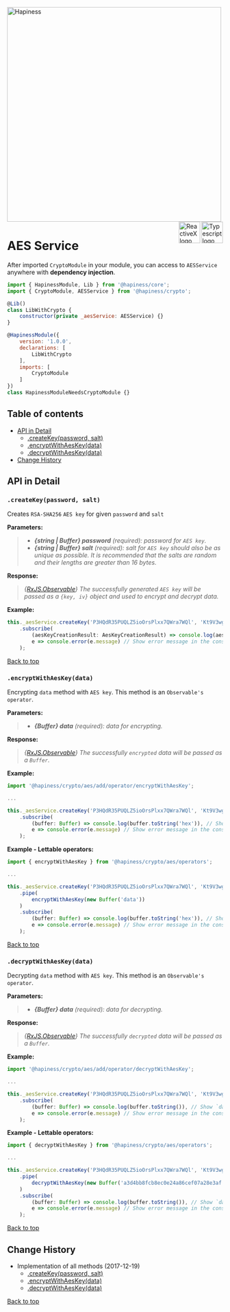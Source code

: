 <img src="http://bit.ly/2mxmKKI" width="500" alt="Hapiness" />

<div style="margin-bottom:20px;">
<div>
    <a href="https://www.typescriptlang.org/docs/tutorial.html">
        <img src="https://cdn-images-1.medium.com/max/800/1*8lKzkDJVWuVbqumysxMRYw.png"
             align="right" alt="Typescript logo" width="50" height="50" style="border:none;" />
    </a>
    <a href="http://reactivex.io/rxjs">
        <img src="http://reactivex.io/assets/Rx_Logo_S.png"
             align="right" alt="ReactiveX logo" width="50" height="50" style="border:none;" />
    </a>
</div>
</div>

# AES Service

After imported `CryptoModule` in your module, you can access to `AESService` anywhere with **dependency injection**.

```javascript
import { HapinessModule, Lib } from '@hapiness/core';
import { CryptoModule, AESService } from '@hapiness/crypto';

@Lib()
class LibWithCrypto {
    constructor(private _aesService: AESService) {}
}

@HapinessModule({
    version: '1.0.0',
    declarations: [
        LibWithCrypto
    ],
    imports: [
        CryptoModule
    ]
})
class HapinessModuleNeedsCryptoModule {}
```

## Table of contents

* [API in Detail](#api-in-detail)
    * [.createKey(password, salt)](#createkeypassword-salt)
    * [.encryptWithAesKey(data)](#encryptwithaeskeydata)
    * [.decryptWithAesKey(data)](#decryptwithaeskeydata)
* [Change History](#change-history)

## API in Detail

### `.createKey(password, salt)`

Creates `RSA-SHA256` `AES key` for given `password` and `salt`

**Parameters:**
> - ***{string | Buffer} password*** *(required): password for `AES key`.*
> - ***{string | Buffer} salt*** *(required): salt for `AES key` should also be as unique as possible. It is recommended that the salts are random and their lengths are greater than 16 bytes.*

**Response:**
> *{[RxJS.Observable](https://github.com/Reactive-Extensions/RxJS/blob/master/doc/api/core/observable.md)} The successfully generated `AES key` will be passed as a `{key, iv}` object and used to encrypt and decrypt data.*

**Example:**
```javascript
this._aesService.createKey('P3HQdR35PUQLZ5ioOrsPlxx7QWra7WQl', 'Kt9V3wgxrhpf8GN3')
    .subscribe(
        (aesKeyCreationResult: AesKeyCreationResult) => console.log(aesKeyCreationResult), // Show `{key: '61cac683ff27580e4c68778df5208c745b0e4731727786586938c794a37f4419', iv: '31cef43b785870e993cbc94aee0354cf'}` in the console
        e => console.error(e.message) // Show error message in the console
    );
```
[Back to top](#table-of-contents)

### `.encryptWithAesKey(data)`

Encrypting `data` method with `AES key`. This method is an `Observable's` `operator`.

**Parameters:**
> - ***{Buffer} data*** *(required): data for encrypting.*

**Response:**
> *{[RxJS.Observable](https://github.com/Reactive-Extensions/RxJS/blob/master/doc/api/core/observable.md)} The successfully `encrypted` data will be passed as a `Buffer`.*

**Example:**
```javascript
import '@hapiness/crypto/aes/add/operator/encryptWithAesKey';

...

this._aesService.createKey('P3HQdR35PUQLZ5ioOrsPlxx7QWra7WQl', 'Kt9V3wgxrhpf8GN3').encryptWithAesKey(new Buffer('data'))
    .subscribe(
        (buffer: Buffer) => console.log(buffer.toString('hex')), // Show `a3d4bb8fcb8ec0e24a86cef07a28e3af` in the console
        e => console.error(e.message) // Show error message in the console
    );
```

**Example - Lettable operators:**
```javascript
import { encryptWithAesKey } from '@hapiness/crypto/aes/operators';

...

this._aesService.createKey('P3HQdR35PUQLZ5ioOrsPlxx7QWra7WQl', 'Kt9V3wgxrhpf8GN3')
    .pipe(
        encryptWithAesKey(new Buffer('data'))
    )
    .subscribe(
        (buffer: Buffer) => console.log(buffer.toString('hex')), // Show `a3d4bb8fcb8ec0e24a86cef07a28e3af` in the console
        e => console.error(e.message) // Show error message in the console
    );
```

[Back to top](#table-of-contents)

### `.decryptWithAesKey(data)`

Decrypting `data` method with `AES key`. This method is an `Observable's` `operator`.

**Parameters:**
> - ***{Buffer} data*** *(required): data for decrypting.*

**Response:**
> *{[RxJS.Observable](https://github.com/Reactive-Extensions/RxJS/blob/master/doc/api/core/observable.md)} The successfully `decrypted` data will be passed as a `Buffer`.*

**Example:**
```javascript
import '@hapiness/crypto/aes/add/operator/decryptWithAesKey';

...

this._aesService.createKey('P3HQdR35PUQLZ5ioOrsPlxx7QWra7WQl', 'Kt9V3wgxrhpf8GN3').decryptWithAesKey(new Buffer('a3d4bb8fcb8ec0e24a86cef07a28e3af', 'hex'))
    .subscribe(
        (buffer: Buffer) => console.log(buffer.toString()), // Show `data` in the console
        e => console.error(e.message) // Show error message in the console
    );
```

**Example - Lettable operators:**
```javascript
import { decryptWithAesKey } from '@hapiness/crypto/aes/operators';

...

this._aesService.createKey('P3HQdR35PUQLZ5ioOrsPlxx7QWra7WQl', 'Kt9V3wgxrhpf8GN3')
    .pipe(
        decryptWithAesKey(new Buffer('a3d4bb8fcb8ec0e24a86cef07a28e3af', 'hex'))
    )
    .subscribe(
        (buffer: Buffer) => console.log(buffer.toString()), // Show `data` in the console
        e => console.error(e.message) // Show error message in the console
    );
```

[Back to top](#table-of-contents)

## Change History

* Implementation of all methods (2017-12-19)
    * [.createKey(password, salt)](#createkeypassword-salt)
    * [.encryptWithAesKey(data)](#encryptwithaeskeydata)
    * [.decryptWithAesKey(data)](#decryptwithaeskeydata)
    
[Back to top](#table-of-contents)

